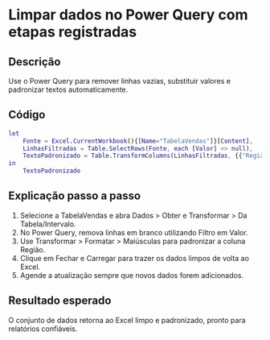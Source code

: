 # Limpar dados no Power Query com etapas registradas

## Descrição
Use o Power Query para remover linhas vazias, substituir valores e padronizar textos automaticamente.

## Código
```m
let
    Fonte = Excel.CurrentWorkbook(){[Name="TabelaVendas"]}[Content],
    LinhasFiltradas = Table.SelectRows(Fonte, each [Valor] <> null),
    TextoPadronizado = Table.TransformColumns(LinhasFiltradas, {{"Região", Text.Upper}})
in
    TextoPadronizado
```

## Explicação passo a passo
1. Selecione a TabelaVendas e abra Dados > Obter e Transformar > Da Tabela/Intervalo.
2. No Power Query, remova linhas em branco utilizando Filtro em Valor.
3. Use Transformar > Formatar > Maiúsculas para padronizar a coluna Região.
4. Clique em Fechar e Carregar para trazer os dados limpos de volta ao Excel.
5. Agende a atualização sempre que novos dados forem adicionados.

## Resultado esperado
O conjunto de dados retorna ao Excel limpo e padronizado, pronto para relatórios confiáveis.
